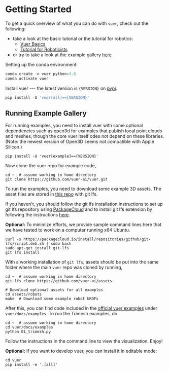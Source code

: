 # Getting Started

To get a quick overview of what you can do with `vuer`, check out the following:

- take a look at the basic tutorial or the tutorial for robotics:
  - [Vuer Basics](tutorials/basics)
  - [Tutorial for Roboticists](tutorials/robotics)
- or try to take a look at the example gallery [here](examples/01_trimesh)

Setting up the conda environment:

```python
conda create -n vuer python=3.8
conda activate vuer
```

Install vuer --- the latest version is `{VERSION}` on [pypi](https://pypi.org/project/vuer/{VERSION}/).

```python
pip install -U 'vuer[all]=={VERSION}'
```

## Running Example Gallery

For running examples, you need to install vuer with some optional dependencies such as open3d for examples that
publish local point clouds and meshes, though the core vuer itself odes not depend on these libraries.
(Note: the newest version of Open3D seems not compatible with Apple Silicon.)

```shell
pip install -U 'vuer[example]=={VERSION}'
```

Now clone the vuer repo for example code,
```shell
cd ~  # assume working in home directory
git clone https://github.com/vuer-ai/vuer.git
```

To run the examples, you need to download some example 3D assets. The asset files are stored in [this repo](https://github.com/vuer-ai/assets) with git lfs.

If you haven't, you should follow the git lfs installation instructions to set up git lfs repository using
[PackageCloud](https://packagecloud.io/github/git-lfs/install) and to install git lfs extension by following
the instructions [here](https://github.com/git-lfs/git-lfs/blob/main/INSTALLING.md).

**Optional:** To minimize efforts, we provide sample command lines here that we have tested to work on a computer running x64 Ubuntu.

```shell
curl -s https://packagecloud.io/install/repositories/github/git-lfs/script.deb.sh | sudo bash
sudo apt-get install git-lfs
git lfs install
```

With a working installation of `git lfs`, assets should be put into the same folder where the main `vuer` repo was cloned by running,

```shell
cd ~  # assume working in home directory
git lfs clone https://github.com/vuer-ai/assets

# Download optional assets for all examples
cd assets/robots
make  # Download some example robot URDFs
```

After this, you can find code included in the [official vuer examples](https://docs.vuer.ai/en/latest/examples/01_trimesh.html) under
`vuer/docs/examples`. To run the Trimesh examples, do

```shell
cd ~  # assume working in home directory
cd vuer/docs/examples
python 01_trimesh.py
```

Follow the instructions in the command line to view the visualization. Enjoy!

**Optional:** If you want to develop vuer, you can install it in editable mode:
```shell
cd vuer
pip install -e '.[all]'
```
